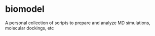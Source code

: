 # biomodel
A personal collection of scripts to prepare and analyze MD simulations, molecular dockings, etc
